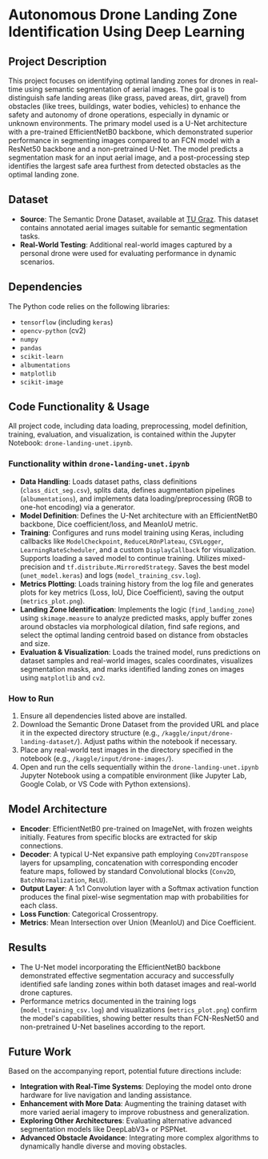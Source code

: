# Autonomous Drone Landing Zone Identification Using Deep Learning

## Project Description

This project focuses on identifying optimal landing zones for drones in real-time using semantic segmentation of aerial images. The goal is to distinguish safe landing areas (like grass, paved areas, dirt, gravel) from obstacles (like trees, buildings, water bodies, vehicles) to enhance the safety and autonomy of drone operations, especially in dynamic or unknown environments. The primary model used is a U-Net architecture with a pre-trained EfficientNetB0 backbone, which demonstrated superior performance in segmenting images compared to an FCN model with a ResNet50 backbone and a non-pretrained U-Net. The model predicts a segmentation mask for an input aerial image, and a post-processing step identifies the largest safe area furthest from detected obstacles as the optimal landing zone.

## Dataset

* **Source**: The Semantic Drone Dataset, available at [TU Graz](https://www.tugraz.at/index.php?id=22387). This dataset contains annotated aerial images suitable for semantic segmentation tasks.
* **Real-World Testing**: Additional real-world images captured by a personal drone were used for evaluating performance in dynamic scenarios.

## Dependencies

The Python code relies on the following libraries:

* `tensorflow` (including `keras`)
* `opencv-python` (cv2)
* `numpy`
* `pandas`
* `scikit-learn`
* `albumentations`
* `matplotlib`
* `scikit-image`

## Code Functionality & Usage

All project code, including data loading, preprocessing, model definition, training, evaluation, and visualization, is contained within the Jupyter Notebook: `drone-landing-unet.ipynb`.

### Functionality within `drone-landing-unet.ipynb`
* **Data Handling**: Loads dataset paths, class definitions (`class_dict_seg.csv`), splits data, defines augmentation pipelines (`albumentations`), and implements data loading/preprocessing (RGB to one-hot encoding) via a generator.
* **Model Definition**: Defines the U-Net architecture with an EfficientNetB0 backbone, Dice coefficient/loss, and MeanIoU metric.
* **Training**: Configures and runs model training using Keras, including callbacks like `ModelCheckpoint`, `ReduceLROnPlateau`, `CSVLogger`, `LearningRateScheduler`, and a custom `DisplayCallback` for visualization. Supports loading a saved model to continue training. Utilizes mixed-precision and `tf.distribute.MirroredStrategy`. Saves the best model (`unet_model.keras`) and logs (`model_training_csv.log`).
* **Metrics Plotting**: Loads training history from the log file and generates plots for key metrics (Loss, IoU, Dice Coefficient), saving the output (`metrics_plot.png`).
* **Landing Zone Identification**: Implements the logic (`find_landing_zone`) using `skimage.measure` to analyze predicted masks, apply buffer zones around obstacles via morphological dilation, find safe regions, and select the optimal landing centroid based on distance from obstacles and size.
* **Evaluation & Visualization**: Loads the trained model, runs predictions on dataset samples and real-world images, scales coordinates, visualizes segmentation masks, and marks identified landing zones on images using `matplotlib` and `cv2`.

### How to Run
1.  Ensure all dependencies listed above are installed.
2.  Download the Semantic Drone Dataset from the provided URL and place it in the expected directory structure (e.g., `/kaggle/input/drone-landing-dataset/`). Adjust paths within the notebook if necessary.
3.  Place any real-world test images in the directory specified in the notebook (e.g., `/kaggle/input/drone-images/`).
4.  Open and run the cells sequentially within the `drone-landing-unet.ipynb` Jupyter Notebook using a compatible environment (like Jupyter Lab, Google Colab, or VS Code with Python extensions).

## Model Architecture

* **Encoder**: EfficientNetB0 pre-trained on ImageNet, with frozen weights initially. Features from specific blocks are extracted for skip connections.
* **Decoder**: A typical U-Net expansive path employing `Conv2DTranspose` layers for upsampling, concatenation with corresponding encoder feature maps, followed by standard Convolutional blocks (`Conv2D`, `BatchNormalization`, `ReLU`).
* **Output Layer**: A 1x1 Convolution layer with a Softmax activation function produces the final pixel-wise segmentation map with probabilities for each class.
* **Loss Function**: Categorical Crossentropy.
* **Metrics**: Mean Intersection over Union (MeanIoU) and Dice Coefficient.

## Results

* The U-Net model incorporating the EfficientNetB0 backbone demonstrated effective segmentation accuracy and successfully identified safe landing zones within both dataset images and real-world drone captures.
* Performance metrics documented in the training logs (`model_training_csv.log`) and visualizations (`metrics_plot.png`) confirm the model's capabilities, showing better results than FCN-ResNet50 and non-pretrained U-Net baselines according to the report.

## Future Work

Based on the accompanying report, potential future directions include:

* **Integration with Real-Time Systems**: Deploying the model onto drone hardware for live navigation and landing assistance.
* **Enhancement with More Data**: Augmenting the training dataset with more varied aerial imagery to improve robustness and generalization.
* **Exploring Other Architectures**: Evaluating alternative advanced segmentation models like DeepLabV3+ or PSPNet.
* **Advanced Obstacle Avoidance**: Integrating more complex algorithms to dynamically handle diverse and moving obstacles.
